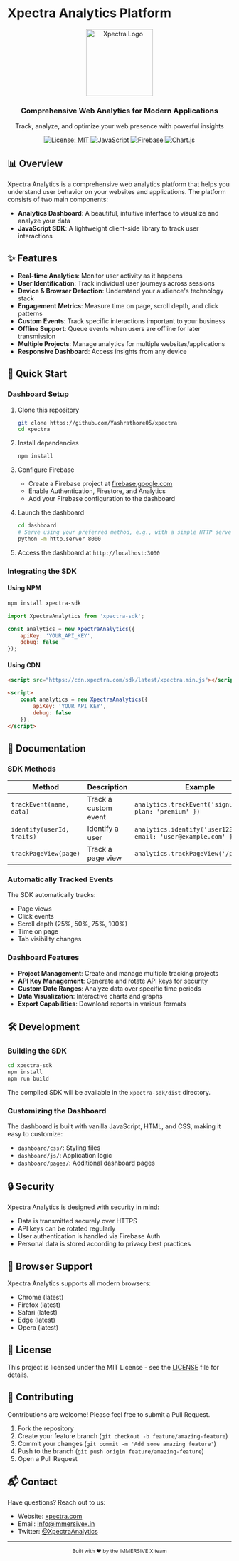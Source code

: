 # Xpectra Analytics Platform

<div align="center">
  <img src="https://drive.google.com/file/d/1iidmIUm9MugZfCS2YUK6-wlwF5AN4Kjg/view?usp=sharing" alt="Xpectra Logo" width="150">
  <h3>Comprehensive Web Analytics for Modern Applications</h3>
  <p>Track, analyze, and optimize your web presence with powerful insights</p>
  
  [![License: MIT](https://img.shields.io/badge/License-MIT-blue.svg)](https://opensource.org/licenses/MIT)
  [![JavaScript](https://img.shields.io/badge/JavaScript-ES6-yellow.svg)](https://www.ecmascript6.com/)
  [![Firebase](https://img.shields.io/badge/Firebase-8.10.1-orange.svg)](https://firebase.google.com/)
  [![Chart.js](https://img.shields.io/badge/Chart.js-Latest-green.svg)](https://www.chartjs.org/)
</div>

## 📊 Overview

Xpectra Analytics is a comprehensive web analytics platform that helps you understand user behavior on your websites and applications. The platform consists of two main components:

- **Analytics Dashboard**: A beautiful, intuitive interface to visualize and analyze your data
- **JavaScript SDK**: A lightweight client-side library to track user interactions

## ✨ Features

- **Real-time Analytics**: Monitor user activity as it happens
- **User Identification**: Track individual user journeys across sessions
- **Device & Browser Detection**: Understand your audience's technology stack
- **Engagement Metrics**: Measure time on page, scroll depth, and click patterns
- **Custom Events**: Track specific interactions important to your business
- **Offline Support**: Queue events when users are offline for later transmission
- **Multiple Projects**: Manage analytics for multiple websites/applications
- **Responsive Dashboard**: Access insights from any device

## 🚀 Quick Start

### Dashboard Setup

1. Clone this repository
   ```bash
   git clone https://github.com/Yashrathore05/xpectra
   cd xpectra
   ```

2. Install dependencies
   ```bash
   npm install
   ```

3. Configure Firebase
   - Create a Firebase project at [firebase.google.com](https://firebase.google.com)
   - Enable Authentication, Firestore, and Analytics
   - Add your Firebase configuration to the dashboard

4. Launch the dashboard
   ```bash
   cd dashboard
   # Serve using your preferred method, e.g., with a simple HTTP server
   python -m http.server 8000
   ```

5. Access the dashboard at `http://localhost:3000`

### Integrating the SDK

#### Using NPM

```bash
npm install xpectra-sdk
```

```javascript
import XpectraAnalytics from 'xpectra-sdk';

const analytics = new XpectraAnalytics({
    apiKey: 'YOUR_API_KEY',
    debug: false
});
```

#### Using CDN

```html
<script src="https://cdn.xpectra.com/sdk/latest/xpectra.min.js"></script>

<script>
    const analytics = new XpectraAnalytics({
        apiKey: 'YOUR_API_KEY',
        debug: false
    });
</script>
```

## 📖 Documentation

### SDK Methods

| Method | Description | Example |
|--------|-------------|---------|
| `trackEvent(name, data)` | Track a custom event | `analytics.trackEvent('signup', { plan: 'premium' })` |
| `identify(userId, traits)` | Identify a user | `analytics.identify('user123', { email: 'user@example.com' })` |
| `trackPageView(page)` | Track a page view | `analytics.trackPageView('/products')` |

### Automatically Tracked Events

The SDK automatically tracks:
- Page views
- Click events
- Scroll depth (25%, 50%, 75%, 100%)
- Time on page
- Tab visibility changes

### Dashboard Features

- **Project Management**: Create and manage multiple tracking projects
- **API Key Management**: Generate and rotate API keys for security
- **Custom Date Ranges**: Analyze data over specific time periods
- **Data Visualization**: Interactive charts and graphs
- **Export Capabilities**: Download reports in various formats

## 🛠️ Development

### Building the SDK

```bash
cd xpectra-sdk
npm install
npm run build
```

The compiled SDK will be available in the `xpectra-sdk/dist` directory.

### Customizing the Dashboard

The dashboard is built with vanilla JavaScript, HTML, and CSS, making it easy to customize:

- `dashboard/css/`: Styling files
- `dashboard/js/`: Application logic
- `dashboard/pages/`: Additional dashboard pages

## 🔒 Security

Xpectra Analytics is designed with security in mind:
- Data is transmitted securely over HTTPS
- API keys can be rotated regularly
- User authentication is handled via Firebase Auth
- Personal data is stored according to privacy best practices

## 📱 Browser Support

Xpectra Analytics supports all modern browsers:
- Chrome (latest)
- Firefox (latest)
- Safari (latest)
- Edge (latest)
- Opera (latest)

## 📄 License

This project is licensed under the MIT License - see the [LICENSE](LICENSE) file for details.

## 🤝 Contributing

Contributions are welcome! Please feel free to submit a Pull Request.

1. Fork the repository
2. Create your feature branch (`git checkout -b feature/amazing-feature`)
3. Commit your changes (`git commit -m 'Add some amazing feature'`)
4. Push to the branch (`git push origin feature/amazing-feature`)
5. Open a Pull Request

## 📬 Contact

Have questions? Reach out to us:
- Website: [xpectra.com](https://immersivex.in)
- Email: info@immersivex.in
- Twitter: [@XpectraAnalytics](https://twitter.com/XpectraAnalytics)

---

<div align="center">
  <sub>Built with ❤️ by the IMMERSIVE X team</sub>
</div> 